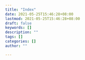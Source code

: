 ```yaml
---
title: "Index"
date: 2021-05-25T15:46:28+08:00
lastmod: 2021-05-25T15:46:28+08:00
draft: false
keywords: []
description: ""
tags: []
categories: []
author: ""

---
```


